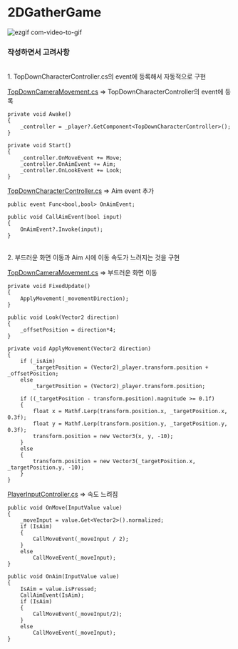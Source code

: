 # 2DGatherGame
![ezgif com-video-to-gif](https://github.com/Hwan007/2DGatherGame/assets/96556920/b74a2685-aad9-4847-8915-10f8119d8bda)

### 작성하면서 고려사항

</br>
1. TopDownCharacterController.cs의 event에 등록해서 자동적으로 구현

[TopDownCameraMovement.cs](https://github.com/Hwan007/2DGatherGame/blob/main/Assets/Scripts/Entities/TopDownCameraMovement.cs) => TopDownCharacterController의 event에 등록
```
private void Awake()
{
	_controller = _player?.GetComponent<TopDownCharacterController>();
}

private void Start()
{
	_controller.OnMoveEvent += Move;
	_controller.OnAimEvent += Aim;
	_controller.OnLookEvent += Look;
}
```

[TopDownCharacterController.cs](https://github.com/Hwan007/2DGatherGame/blob/main/Assets/Scripts/Controller/TopDownCharacterController.cs) => Aim event 추가
```
public event Func<bool,bool> OnAimEvent;

public void CallAimEvent(bool input)
{
	OnAimEvent?.Invoke(input);
}
```

</br>
2. 부드러운 화면 이동과 Aim 시에 이동 속도가 느려지는 것을 구현

[TopDownCameraMovement.cs](https://github.com/Hwan007/2DGatherGame/blob/main/Assets/Scripts/Entities/TopDownCameraMovement.cs) => 부드러운 화면 이동
```
private void FixedUpdate()
{
	ApplyMovement(_movementDirection);
}

public void Look(Vector2 direction)
{
	_offsetPosition = direction*4;
}

private void ApplyMovement(Vector2 direction)
{
	if (_isAim)
		_targetPosition = (Vector2)_player.transform.position + _offsetPosition;
	else
		_targetPosition = (Vector2)_player.transform.position;
	
	if ((_targetPosition - transform.position).magnitude >= 0.1f)
	{
		float x = Mathf.Lerp(transform.position.x, _targetPosition.x, 0.3f);
		float y = Mathf.Lerp(transform.position.y, _targetPosition.y, 0.3f);
		transform.position = new Vector3(x, y, -10);
	}
	else
	{
		transform.position = new Vector3(_targetPosition.x, _targetPosition.y, -10);
	}
}
```

[PlayerInputController.cs](https://github.com/Hwan007/2DGatherGame/blob/main/Assets/Scripts/Controller/PlayerInputController.cs) => 속도 느려짐
```
public void OnMove(InputValue value)
{
	_moveInput = value.Get<Vector2>().normalized;
	if (IsAim)
	{
		CallMoveEvent(_moveInput / 2);
	}
	else
		CallMoveEvent(_moveInput);
}

public void OnAim(InputValue value)
{
	IsAim = value.isPressed;
	CallAimEvent(IsAim);
	if (IsAim)
	{
		CallMoveEvent(_moveInput/2);
	}
	else
		CallMoveEvent(_moveInput);
}
```


